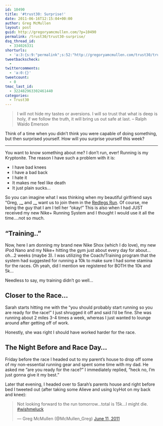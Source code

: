 ```yaml
---
id: 10490
title: '#trust30: Surprise!'
date: 2011-06-16T12:15:04+00:00
author: Greg McMullen
layout: post
guid: http://gregoryamcmullen.com/?p=10490
permalink: /trust30/trust30-surprise/
dsq_thread_id:
  - 334026331
shorturls:
  - 'a:3:{s:9:"permalink";s:52:"http://gregoryamcmullen.com/trust30/trust30-surprise";s:7:"tinyurl";s:26:"http://tinyurl.com/3pgfz57";s:4:"isgd";s:19:"http://is.gd/GzV2m8";}'
tweetbackscheck:
  - 
twittercomments:
  - 'a:0:{}'
tweetcount:
  - 0
tmac_last_id:
  - 322482963302461440
categories:
  - Trust30
---
```

> I will not hide my tastes or aversions. I will so trust that what is deep is holy, if we follow the truth, it will bring us out safe at last. – Ralph Waldo Emerson

Think of a time when you didn’t think you were capable of doing something, but then surprised yourself. How will you surprise yourself this week?

---
  
You want to know something about me? I don&#8217;t run, ever! Running is my Kryptonite. The reason I have such a problem with it is:

  * I have bad knees
  * I have a bad back
  * I hate it
  * It makes me feel like death
  * It just plain sucks&#8230;

So you can imagine what I was thinking when my beautiful girlfriend says &#8220;Greg, \___\___ and \___\___ want us to join them in the [Redlegs Run](http://mlb.mlb.com/cin/community/race.jsp). Of course, me being the guy that I am I tell her &#8220;okay!&#8221; This is also when I had JUST received my new Nike+ Running System and I thought I would use it all the time&#8230;.not so much.

## &#8220;Training..&#8221;

Now, here I am donning my brand new Nike Shox (which I do love), my new iPod Nano and my Nike+ hitting the gym just about every day for about&#8230;oh&#8230;2 weeks (maybe 3). I was utilizing the Coach/Training program that the system had suggested for running a 10k to make sure I had some stamina for the races. Oh yeah, did I mention we registered for BOTH the 10k and 5k&#8230;

Needless to say, my training didn&#8217;t go well&#8230;

## Closer to the Race&#8230;

Sarah starts hitting me with the &#8220;you should probably start running so you are ready for the race!&#8221; I just shrugged it off and said I&#8217;d be fine. She was running about 2 miles 3-4 times a week, whereas I just wanted to lounge around after getting off of work.

Honestly, she was right I should have worked harder for the race.

## The Night Before and Race Day&#8230;

Friday before the race I headed out to my parent&#8217;s house to drop off some of my non-essential running gear and spent some time with my dad. He asked me &#8220;are you ready for the race?&#8221; I immediately replied, &#8220;heck no, I&#8217;m just gonna give it my best.&#8221;

Later that evening, I headed over to Sarah&#8217;s parents house and right before bed I tweeted out (after taking some Alieve and using IcyHot on my back and knee):

<blockquote class="twitter-tweet" data-lang="en"><p lang="en" dir="ltr">Not looking forward to the run tomorrow...total is 15k...I might die. <a href="https://twitter.com/hashtag/wishmeluck?src=hash">#wishmeluck</a></p>&mdash; Greg McMullen (@McMullen_Greg) <a href="https://twitter.com/McMullen_Greg/status/79379784316100608">June 11, 2011</a></blockquote> <script async src="//platform.twitter.com/widgets.js" charset="utf-8"></script>